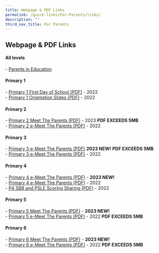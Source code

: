 ```yaml
---
title: Webpage & PDF Links
permalink: /quick-links/For-Parents/links/
description: ""
third_nav_title: For Parents
---
```

## Webpage & PDF Links

#### All levels

\- [Parents in Education](https://www.schoolbag.edu.sg/)

#### Primary 1

\- [Primary 1 First Day of School (PDF)](https://ganengsengpri-moe-edu-sg-admin.cwp.sg/qql/slot/u206/Home/Announcement/2022%20P1%20First%20Day%20of%20School%20Consolidated.pdf) - 2022 <br>
\- [Primary 1 Orientation Slides (PDF)](https://ganengsengpri.moe.edu.sg/qql/slot/u206/Home/Announcement/P1%20Orientation%2021%20Nov%20-%20consolidated.pdf) - 2022 


#### Primary 2

\- [Primary 2 Meet The Parents (PDF)](https://ganengsengpri.moe.edu.sg/qql/slot/u206/Quick%20Links/For%20Parents/P2%20MTP%20Website.pdf) - 2023 **PDF EXCEEDS 5MB** <br>
\- [Primary 2 e-Meet The Parents (PDF)](/files/2022%20P2%20e-MTP%2010%20Jan%20Consolidated.pdf) - 2022

#### Primary 3

\- [Primary 3 e-Meet The Parents (PDF)](https://ganengsengpri.moe.edu.sg/qql/slot/u206/Quick%20Links/For%20Parents/2023%20P3%20and%20P4%20eMTP_10%20Jan%20for%20Website.pdf) **2023 NEW!** **PDF EXCEEDS 5MB** <br>
\- [Primary 3 e-Meet The Parents (PDF)](/files/2022%20P3%20P4%20e-MTP%2010%20Jan%20Consolidated.pdf) - 2022

#### Primary 4

\- [Primary 4 e-Meet The Parents (PDF)](/files/2023%20P3%20and%20P4%20eMTP_10%20Jan%20for%20Website.pdf) - **2023 NEW!**<br>
\- [Primary 4 e-Meet The Parents (PDF)](/files/P4%20SBB%20and%20PSLE%20scoring%20sharing.pdf) - 2022<br>
\- [P4 SBB and PSLE Scoring Sharing (PDF)](/files/2022%20P3%20P4%20e-MTP%2010%20Jan%20Consolidated%20(1).pdf) - 2022


#### Primary 5

\- [Primary 5 Meet The Parents (PDF)](/files/2023%20P5%20and%20P6%20MTP%20YH%2012%20Jan%20website.pdf) - **2023 NEW!** <br>
\- [Primary 5 e-Meet The Parents (PDF)](https://ganengsengpri-moe-edu-sg-admin.cwp.sg/qql/slot/u206/Home/Announcement/2022%20P5%20%20P6%20e-MTP%2013%20Jan%20Consolidated.pdf) - 2022 **PDF EXCEEDS 5MB**

#### Primary 6

\- [Primary 6 Meet The Parents (PDF)](/files/2023%20P5%20and%20P6%20MTP%20YH%2012%20Jan%20website.pdf) - **2023 NEW!** <br>
\- [Primary 6 e-Meet The Parents (PDF)](https://ganengsengpri-moe-edu-sg-admin.cwp.sg/qql/slot/u206/Home/Announcement/2022%20P5%20%20P6%20e-MTP%2013%20Jan%20Consolidated.pdf) - 2022 **PDF EXCEEDS 5MB**
